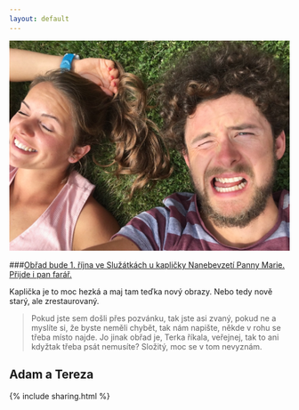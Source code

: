 ```yaml
---
layout: default
---
```

![](images/IMG_3115.JPG)

###[Obřad bude 1. října ve Služátkách u kapličky Nanebevzetí Panny Marie. Přijde i pan farář.](https://mapy.cz/s/YrsU)

Kaplička je to moc hezká a maj tam teďka nový obrazy. Nebo tedy nově starý, ale zrestaurovaný.

>Pokud jste sem došli přes pozvánku, tak jste asi zvaný, pokud ne a myslíte si, že byste neměli chybět, tak nám napište, někde v rohu se třeba místo najde.
Jo jinak obřad je, Terka říkala, veřejnej, tak to ani kdyžtak třeba psát nemusíte? Složitý, moc se v tom nevyznám.




## Adam a Tereza

{% include sharing.html %}
